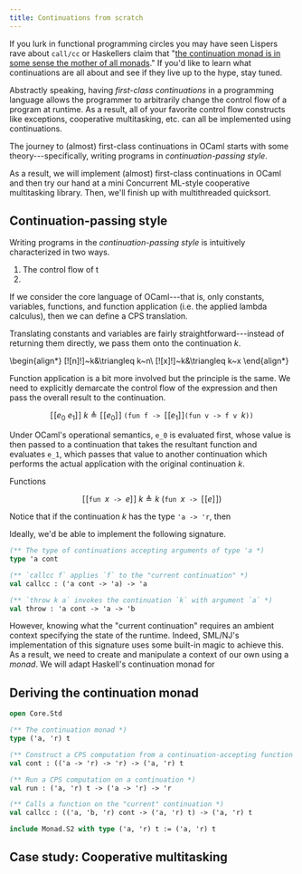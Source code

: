 ```yaml
---
title: Continuations from scratch
---
```


If you lurk in functional programming circles you may have seen Lispers rave about `call/cc` or Haskellers claim that "[the continuation monad is in some sense the mother of all monads](http://blog.sigfpe.com/2008/12/mother-of-all-monads.html)." If you'd like to learn what continuations are all about and see if they live up to the hype, stay tuned.

Abstractly speaking, having _first-class continuations_ in a programming language allows the programmer to arbitrarily change the control flow of a program at runtime. As a result, all of your favorite control flow constructs like exceptions, cooperative multitasking, etc. can all be implemented using continuations.

The journey to (almost) first-class continuations in OCaml starts with some theory---specifically, writing programs in _continuation-passing style_.

As a result, we will implement (almost) first-class continuations in OCaml and then try our hand at a mini Concurrent ML-style cooperative multitasking library. Then, we'll finish up with multithreaded quicksort.

## Continuation-passing style

Writing programs in the _continuation-passing style_ is intuitively characterized in two ways.
1. The control flow of t
2. 

If we consider the core language of OCaml---that is, only constants, variables, functions, and function application (i.e. the applied lambda calculus), then we can define a CPS translation.

Translating constants and variables are fairly straightforward---instead of returning them directly, we pass them onto the continuation $k$.

\begin{align*}
[\![n]\!]~k&\triangleq k~n\\
[\![x]\!]~k&\triangleq k~x
\end{align*}

Function application is a bit more involved but the principle is the same. We need to explicitly demarcate the control flow of the expression and then pass the overall result to the continuation.

$$[\![e_0~e_1]\!]~k\triangleq[\![e_0]\!]~\texttt{(fun f -> }[\![e_1]\!]\texttt{(fun v -> f v }k\texttt{))}$$

Under OCaml's operational semantics, `e_0` is evaluated first, whose value is then passed to a continuation that takes the resultant function and evaluates `e_1`, which passes that value to another continuation which performs the actual application with the original continuation $k$.

Functions

$$[\![\texttt{fun }x\texttt{ -> }e]\!]~k\triangleq k~(\texttt{fun }x\texttt{ -> }[\![e]\!])$$

Notice that if the continuation $k$ has the type `'a -> 'r`, then 

Ideally, we'd be able to implement the following signature.

```ocaml
(** The type of continuations accepting arguments of type 'a *)
type 'a cont

(** `callcc f` applies `f` to the "current continuation" *)
val callcc : ('a cont -> 'a) -> 'a

(** `throw k a` invokes the continuation `k` with argument `a` *)
val throw : 'a cont -> 'a -> 'b
```

However, knowing what the "current continuation" requires an ambient context specifying the state of the runtime. Indeed, SML/NJ's implementation of this signature uses some built-in magic to achieve this. As a result, we need to create and manipulate a context of our own using a _monad_. We will adapt Haskell's continuation monad for 

## Deriving the continuation monad

```ocaml
open Core.Std

(** The continuation monad *)
type ('a, 'r) t

(** Construct a CPS computation from a continuation-accepting function *)
val cont : (('a -> 'r) -> 'r) -> ('a, 'r) t

(** Run a CPS computation on a continuation *)
val run : ('a, 'r) t -> ('a -> 'r) -> 'r

(** Calls a function on the "current" continuation *)
val callcc : (('a, 'b, 'r) cont -> ('a, 'r) t) -> ('a, 'r) t

include Monad.S2 with type ('a, 'r) t := ('a, 'r) t
```

## Case study: Cooperative multitasking


